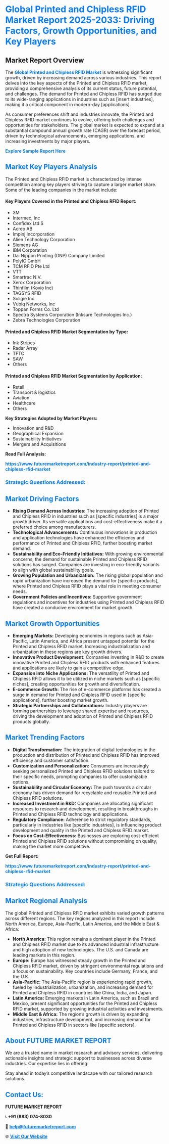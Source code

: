 <h1 style="color: #007BFF;">Global Printed and Chipless RFID Market Report 2025-2033: Driving Factors, Growth Opportunities, and Key Players</h1>

<section id="overview">
<h2>Market Report Overview</h2>
<p>The <a href="https://www.futuremarketreport.com/industry-report/printed-and-chipless-rfid-market" style="color: #007BFF; text-decoration: none;"><strong>Global Printed and Chipless RFID Market</strong></a> is witnessing significant growth, driven by increasing demand across various industries. This report delves into the key aspects of the Printed and Chipless RFID market, providing a comprehensive analysis of its current status, future potential, and challenges. The demand for Printed and Chipless RFID has surged due to its wide-ranging applications in industries such as [insert industries], making it a critical component in modern-day [applications].</p>
<p>As consumer preferences shift and industries innovate, the Printed and Chipless RFID market continues to evolve, offering both challenges and opportunities for stakeholders. The global market is expected to expand at a substantial compound annual growth rate (CAGR) over the forecast period, driven by technological advancements, emerging applications, and increasing investments by major players.</p>
</section>

<section id="overview">
<p><a href="https://www.futuremarketreport.com/request-sample/reportId=82174" style="color: #007BFF; text-decoration: none;"><strong>Explore Sample Report Here</strong></a></p>
</section>

<section id="key-players">
<h2 style="color: #007BFF;">Market Key Players Analysis</h2>
<p>The Printed and Chipless RFID market is characterized by intense competition among key players striving to capture a larger market share. Some of the leading companies in the market include:</p>
<h4>Key Players Covered in the Printed and Chipless RFID Report:</h4>
<ul><li>3M</li><li>Intermec, Inc</li><li>Confidex Ltd S</li><li>Acreo AB</li><li>Impinj Incorporation</li><li>Alien Technology Corporation</li><li>Siemens AG</li><li>IBM Corporation</li><li>Dai Nippon Printing (DNP) Company Limited</li><li>PolyIC GmbH</li><li>TCM RFID Pte Ltd</li><li>VTT</li><li>Smartrac N.V.</li><li>Xerox Corporation</li><li>Thinfilm (Kovio Inc)</li><li>TAGSYS RFID</li><li>Soligie Inc</li><li>Vubiq Networks, Inc</li><li>Toppan Forms Co. Ltd</li><li>Spectra Systems Corporation (Inksure Technologies Inc.)</li><li>Zebra Technologies Corporation</li></ul>
<h4>Printed and Chipless RFID Market Segmentation by Type:</h4>
<ul><li>Ink Stripes</li><li>Radar Array</li><li>TFTC</li><li>SAW</li><li>Others</li></ul>

<h4>Printed and Chipless RFID Market Segmentation by Application:</h4>
<ul><li>Retail</li><li>Transport &amp; logistics</li><li>Aviation</li><li>Healthcare</li><li>Others</li></ul>
<p><strong>Key Strategies Adopted by Market Players:</strong></p>
<ul>
<li>Innovation and R&D</li>
<li>Geographical Expansion</li>
<li>Sustainability Initiatives</li>
<li>Mergers and Acquisitions</li>
</ul>
</section>

<section>
<p><strong>Read Full Analysis: </strong></p><a href="https://www.futuremarketreport.com/industry-report/printed-and-chipless-rfid-market" style="color: #007BFF; text-decoration: none;"><strong>https://www.futuremarketreport.com/industry-report/printed-and-chipless-rfid-market</strong></a>
<h3 style="color: #007BFF;">Strategic Questions Addressed:</h3>
</section>

<section id="driving-factors">
<h2 style="color: #007BFF;">Market Driving Factors</h2>
<ul>
<li><strong>Rising Demand Across Industries:</strong> The increasing adoption of Printed and Chipless RFID in industries such as [specific industries] is a major growth driver. Its versatile applications and cost-effectiveness make it a preferred choice among manufacturers.</li>
<li><strong>Technological Advancements:</strong> Continuous innovations in production and application technologies have enhanced the efficiency and performance of Printed and Chipless RFID, further boosting market demand.</li>
<li><strong>Sustainability and Eco-Friendly Initiatives:</strong> With growing environmental concerns, the demand for sustainable Printed and Chipless RFID solutions has surged. Companies are investing in eco-friendly variants to align with global sustainability goals.</li>
<li><strong>Growing Population and Urbanization:</strong> The rising global population and rapid urbanization have increased the demand for [specific products], where Printed and Chipless RFID plays a vital role in meeting consumer needs.</li>
<li><strong>Government Policies and Incentives:</strong> Supportive government regulations and incentives for industries using Printed and Chipless RFID have created a conducive environment for market growth.</li>
</ul>
</section>

<section id="growth-opportunities">
<h2 style="color: #007BFF;">Market Growth Opportunities</h2>
<ul>
<li><strong>Emerging Markets:</strong> Developing economies in regions such as Asia-Pacific, Latin America, and Africa present untapped potential for the Printed and Chipless RFID market. Increasing industrialization and urbanization in these regions are key growth drivers.</li>
<li><strong>Innovative Product Development:</strong> Companies investing in R&D to create innovative Printed and Chipless RFID products with enhanced features and applications are likely to gain a competitive edge.</li>
<li><strong>Expansion into Niche Applications:</strong> The versatility of Printed and Chipless RFID allows it to be utilized in niche markets such as [specific niches], creating opportunities for growth and diversification.</li>
<li><strong>E-commerce Growth:</strong> The rise of e-commerce platforms has created a surge in demand for Printed and Chipless RFID used in [specific applications], further boosting market growth.</li>
<li><strong>Strategic Partnerships and Collaborations:</strong> Industry players are forming partnerships to leverage shared expertise and resources, driving the development and adoption of Printed and Chipless RFID products globally.</li>
</ul>
</section>

<section id="trending-factors">
<h2 style="color: #007BFF;">Market Trending Factors</h2>
<ul>
<li><strong>Digital Transformation:</strong> The integration of digital technologies in the production and distribution of Printed and Chipless RFID has improved efficiency and customer satisfaction.</li>
<li><strong>Customization and Personalization:</strong> Consumers are increasingly seeking personalized Printed and Chipless RFID solutions tailored to their specific needs, prompting companies to offer customizable options.</li>
<li><strong>Sustainability and Circular Economy:</strong> The push towards a circular economy has driven demand for recyclable and reusable Printed and Chipless RFID solutions.</li>
<li><strong>Increased Investment in R&D:</strong> Companies are allocating significant resources to research and development, resulting in breakthroughs in Printed and Chipless RFID technology and applications.</li>
<li><strong>Regulatory Compliance:</strong> Adherence to strict regulatory standards, particularly in industries like [specific industries], is influencing product development and quality in the Printed and Chipless RFID market.</li>
<li><strong>Focus on Cost-Effectiveness:</strong> Businesses are exploring cost-efficient Printed and Chipless RFID solutions without compromising on quality, making the market more competitive.</li>
</ul>
</section>

<section>
<p><strong>Get Full Report: </strong></p><a href="https://www.futuremarketreport.com/industry-report/printed-and-chipless-rfid-market" style="color: #007BFF; text-decoration: none;"><strong>https://www.futuremarketreport.com/industry-report/printed-and-chipless-rfid-market</strong></a>
<h3 style="color: #007BFF;">Strategic Questions Addressed:</h3>
</section>


<section id="regional-analysis">
<h2 style="color: #007BFF;">Market Regional Analysis</h2>
<p>The global Printed and Chipless RFID market exhibits varied growth patterns across different regions. The key regions analyzed in this report include North America, Europe, Asia-Pacific, Latin America, and the Middle East & Africa:</p>
<ul>
<li><strong>North America:</strong> This region remains a dominant player in the Printed and Chipless RFID market due to its advanced industrial infrastructure and high adoption of new technologies. The U.S. and Canada are leading markets in this region.</li>
<li><strong>Europe:</strong> Europe has witnessed steady growth in the Printed and Chipless RFID market, driven by stringent environmental regulations and a focus on sustainability. Key countries include Germany, France, and the U.K.</li>
<li><strong>Asia-Pacific:</strong> The Asia-Pacific region is experiencing rapid growth, fueled by industrialization, urbanization, and increasing demand for Printed and Chipless RFID in countries like China, India, and Japan.</li>
<li><strong>Latin America:</strong> Emerging markets in Latin America, such as Brazil and Mexico, present significant opportunities for the Printed and Chipless RFID market, supported by growing industrial activities and investments.</li>
<li><strong>Middle East & Africa:</strong> The region’s growth is driven by expanding industries, infrastructure development, and increasing demand for Printed and Chipless RFID in sectors like [specific sectors].</li>
</ul>
</section>

<footer>
<h2 style="color: #007BFF;">About FUTURE MARKET REPORT</h2>
<p>We are a trusted name in market research and advisory services, delivering actionable insights and strategic support to businesses across diverse industries. Our expertise lies in offering:</p>

<p>Stay ahead in today’s competitive landscape with our tailored research solutions.</p>

<h2 style="color: #007BFF;">Contact Us:</h2>
<p><strong>FUTURE MARKET REPORT</strong></p>
<p>📞 <strong>+91 (883) 074-8030</strong></p>
<p>📧 <strong><a href="mailto:help@futuremarketreport.com" style="color: #007BFF;">help@futuremarketreport.com</a></strong></p>
<p>🌐 <strong><a href="https://www.futuremarketreport.com/" style="color: #007BFF;">Visit Our Website</a></strong></p>
</footer>